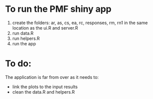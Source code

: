 # To run the PMF shiny app

1) create the folders: ar, as, cs, ea, rc, responses, rm, rn1 in the same location as the ui.R and server.R
2) run data.R
3) run helpers.R
4) run the app


# To do:

The application is far from over as it needs to:
- link the plots to the input results
- clean the data.R and helpers.R 
